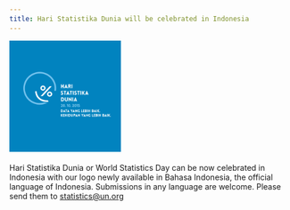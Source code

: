 ```yaml
---
title: Hari Statistika Dunia will be celebrated in Indonesia
---
```


<img src="/logos/id/WorldStatsDay_Logo_ID_b.jpg" alt="World Statistics Day 2015 logo in Indonesian" style="width:200px"><br><br>
Hari Statistika Dunia or World Statistics Day can be now celebrated in Indonesia with our logo newly available in Bahasa Indonesia, the official language of Indonesia. Submissions in any language are welcome. Please send them to <statistics@un.org>
